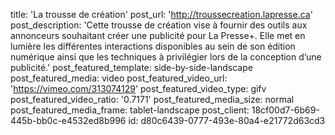 title: 'La trousse de&nbsp;création'
post_url: 'http://troussecreation.lapresse.ca'
post_description: 'Cette trousse de création vise à fournir des outils aux annonceurs souhaitant créer une publicité pour La Presse+. Elle met en lumière les différentes interactions disponibles au sein de son édition numérique ainsi que les techniques à privilégier lors de la conception d’une publicité.'
post_featured_template: side-by-side-landscape
post_featured_media: video
post_featured_video_url: 'https://vimeo.com/313074129'
post_featured_video_type: gifv
post_featured_video_ratio: '0.7171'
post_featured_media_size: normal
post_featured_media_frame: tablet-landscape
post_client: 18cf00d7-6b69-445b-bb0c-e4532ed8b996
id: d80c6439-0777-493e-80a4-e21772d63cd3
